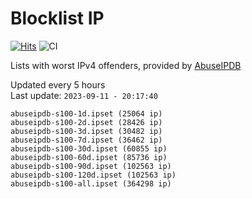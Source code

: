 # Blocklist IP

[![Hits](https://hits.seeyoufarm.com/api/count/incr/badge.svg?url=https%3A%2F%2Fgithub.com%2Fborestad%2Fblocklist-ip%2F&count_bg=%2379C83D&title_bg=%23555555&icon=&icon_color=%23E7E7E7&title=hits&edge_flat=false)](https://hits.seeyoufarm.com)  ![CI](https://img.shields.io/github/workflow/status/borestad/blocklist-ip/CI?style=flat-square)

Lists with worst IPv4 offenders, provided by [AbuseIPDB](https://www.abuseipdb.com/)

<!-- FOOTER-PLACEHOLDER -->
Updated every 5 hours<br>
Last update: `2023-09-11 - 20:17:40`
```
abuseipdb-s100-1d.ipset (25064 ip)
abuseipdb-s100-2d.ipset (28426 ip)
abuseipdb-s100-3d.ipset (30482 ip)
abuseipdb-s100-7d.ipset (36462 ip)
abuseipdb-s100-30d.ipset (60855 ip)
abuseipdb-s100-60d.ipset (85736 ip)
abuseipdb-s100-90d.ipset (102563 ip)
abuseipdb-s100-120d.ipset (102563 ip)
abuseipdb-s100-all.ipset (364298 ip)
```
